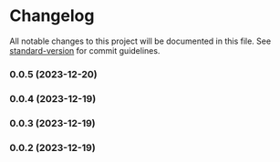 # Changelog

All notable changes to this project will be documented in this file. See [standard-version](https://github.com/conventional-changelog/standard-version) for commit guidelines.

### 0.0.5 (2023-12-20)

### 0.0.4 (2023-12-19)

### 0.0.3 (2023-12-19)

### 0.0.2 (2023-12-19)
